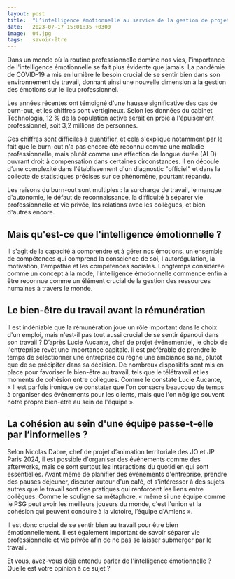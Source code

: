 ```yaml
---
layout: post
title:  "L’intelligence émotionnelle au service de la gestion de projets"
date:   2023-07-17 15:01:35 +0300
image:  04.jpg
tags:   savoir-être
---
```

Dans un monde où la routine professionnelle domine nos vies, l'importance de l'intelligence émotionnelle se fait plus évidente que jamais. La pandémie de COVID-19 a mis en lumière le besoin crucial de se sentir bien dans son environnement de travail, donnant ainsi une nouvelle dimension à la gestion des émotions sur le lieu professionnel.

Les années récentes ont témoigné d'une hausse significative des cas de burn-out, et les chiffres sont vertigineux. Selon les données du cabinet Technologia, 12 % de la population active serait en proie à l'épuisement professionnel, soit 3,2 millions de personnes. 

Ces chiffres sont difficiles à quantifier, et cela s'explique notamment par le fait que le burn-out n'a pas encore été reconnu comme une maladie professionnelle, mais plutôt comme une affection de longue durée (ALD) ouvrant droit à compensation dans certaines circonstances. Il en découle d’une complexité dans l'établissement d'un diagnostic "officiel" et dans la collecte de statistiques précises sur ce phénomène, pourtant répandu.

Les raisons du burn-out sont multiples : la surcharge de travail, le manque d'autonomie, le défaut de reconnaissance, la difficulté à séparer vie professionnelle et vie privée, les relations avec les collègues, et bien d'autres encore.

## Mais qu'est-ce que l'intelligence émotionnelle ?

Il s'agit de la capacité à comprendre et à gérer nos émotions, un ensemble de compétences qui comprend la conscience de soi, l'autorégulation, la motivation, l'empathie et les compétences sociales. Longtemps considérée comme un concept à la mode, l'intelligence émotionnelle commence enfin à être reconnue comme un élément crucial de la gestion des ressources humaines à travers le monde.

## Le bien-être du travail avant la rémunération

Il est indéniable que la rémunération joue un rôle important dans le choix d'un emploi, mais n'est-il pas tout aussi crucial de se sentir épanoui dans son travail ? D’après Lucie Aucante, chef de projet événementiel, le choix de l'entreprise revêt une importance capitale. Il est préférable de prendre le temps de sélectionner une entreprise où règne une ambiance saine, plutôt que de se précipiter dans sa décision. De nombreux dispositifs sont mis en place pour favoriser le bien-être au travail, tels que le télétravail et les moments de cohésion entre collègues. Comme le constate Lucie Aucante, « Il est parfois ironique de constater que l'on consacre beaucoup de temps à organiser des événements pour les clients, mais que l'on néglige souvent notre propre bien-être au sein de l'équipe ». 

## La cohésion au sein d'une équipe passe-t-elle par l’informelles ? 

Selon Nicolas Dabre, chef de projet d’animation territoriale des JO et JP Paris 2024, il est possible d'organiser des événements comme des afterworks, mais ce sont surtout les interactions du quotidien qui sont essentielles. Avant même de planifier des événements d'entreprise, prendre des pauses déjeuner, discuter autour d'un café, et s'intéresser à des sujets autres que le travail sont des pratiques qui renforcent les liens entre collègues. Comme le souligne sa métaphore, « même si une équipe comme le PSG peut avoir les meilleurs joueurs du monde, c'est l'union et la cohésion qui peuvent conduire à la victoire, l’équipe d'Amiens ». 

Il est donc crucial de se sentir bien au travail pour être bien émotionnellement. Il est également important de savoir séparer vie professionnelle et vie privée afin de ne pas se laisser submerger par le travail.

Et vous, avez-vous déjà entendu parler de l'intelligence émotionnelle ? Quelle est votre opinion à ce sujet ?
